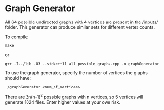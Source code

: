 # Graph Generator

All 64 possible undirected graphs with 4 vertices are present in the /inputs/ folder. This generator can produce similar sets for different vertex counts.

To compile: 

    make

or

    g++ -I../lib -O3 --std=c++11 all_possible_graphs.cpp -o graphGenerator

To use the graph generator, specify the number of vertices the graphs should have:

    ./graphGenerator <num_of_vertices>

There are 2n(n-1)<sup>2</sup> possible graphs with n vertices, so 5 vertices will generate 1024 files. Enter higher values at your own risk.